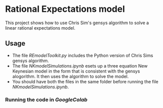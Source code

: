 # Rational Expectations model
This project shows how to use Chris Sim's gensys algorithm to solve a linear rational expectations model. 

## Usage
- The file $\textit{REmodelToolkit.py}$ includes the Python version of Chris Sims gensys algorithm.
- The file $\textit{NKmodelSimulations.ipynb}$ esets up a three equation New Keynesian model in the form that is consistent with the gensys alogorithm. It then uses the algorithm to solve the model.
- You should have both the files in the same folder before running the file $\textit{NKmodelSimulations.ipynb}$.

### Running the code in $Google Colab$
